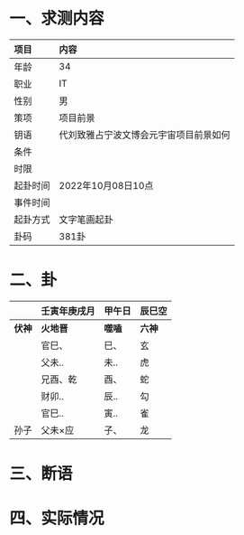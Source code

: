 # 一、求测内容
|项目|内容|
|:-|:-|
|年龄|34|
|职业|IT|
|性别|男|
|策项|项目前景|
|钥语|代刘致雅占宁波文博会元宇宙项目前景如何|
|条件||
|时限||
|起卦时间|2022年10月08日10点|
|事件时间||
|起卦方式|文字笔画起卦|
|卦码|381卦|

# 二、卦
||壬寅年庚戌月|甲午日|辰巳空|
|:-|:-|:-|:-|
|**伏神**|**火地晋**|**噬嗑**|**六神**|
||官巳、|巳、|玄|
||父未..|未..|虎|
||兄酉、乾|酉、|蛇|
||财卯..|辰..|勾|
||官巳..|寅..|雀|
|孙子|父未×应|子、|龙|


# 三、断语

# 四、实际情况